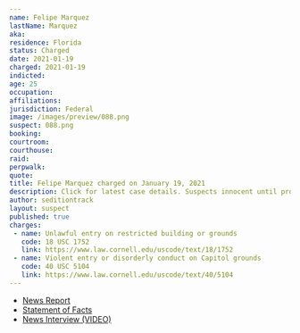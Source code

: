 ```yaml
---
name: Felipe Marquez
lastName: Marquez
aka:
residence: Florida
status: Charged
date: 2021-01-19
charged: 2021-01-19
indicted:
age: 25
occupation:
affiliations:
jurisdiction: Federal
image: /images/preview/088.png
suspect: 088.png
booking:
courtroom:
courthouse:
raid:
perpwalk:
quote:
title: Felipe Marquez charged on January 19, 2021
description: Click for latest case details. Suspects innocent until proven guilty.
author: seditiontrack
layout: suspect
published: true
charges:
 - name: Unlawful entry on restricted building or grounds
   code: 18 USC 1752
   link: https://www.law.cornell.edu/uscode/text/18/1752
 - name: Violent entry or disorderly conduct on Capitol grounds
   code: 40 USC 5104
   link: https://www.law.cornell.edu/uscode/text/40/5104
---
```

- [News Report](https://www.sun-sentinel.com/news/fl-ne-south-florida-arrest-capitol-break-in-20210119-6u2wlop4tfayxmcglbstn3id54-story.html)
- [Statement of Facts](https://www.scribd.com/document/491301441/Man-from-Coral-Springs-charged-in-Capitol-riot)
- [News Interview (VIDEO)](https://miami.cbslocal.com/2021/01/20/felipe-marquez-storm-capitol-rosa-parks-martin-luther-king-moment/)
